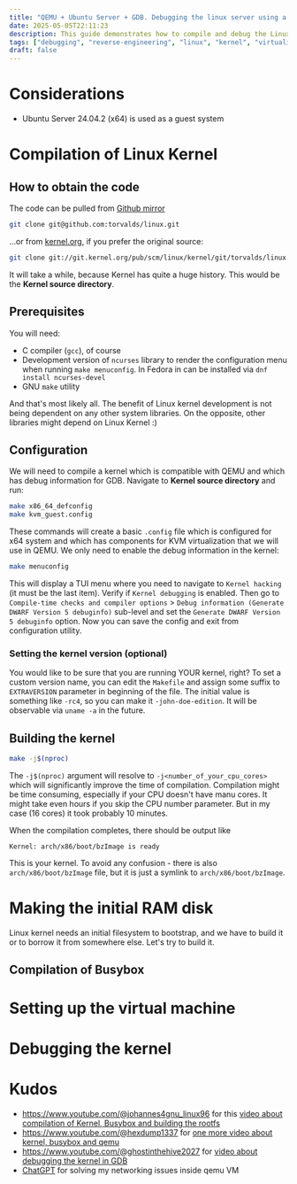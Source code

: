 ```yaml
---
title: "QEMU + Ubuntu Server + GDB. Debugging the linux server using a virtual machine"
date: 2025-05-05T22:11:23
description: This guide demonstrates how to compile and debug the Linux Kernel using QEMU
tags: ["debugging", "reverse-engineering", "linux", "kernel", "virtualization", "qemu"]
draft: false
---
```


# Considerations

- Ubuntu Server 24.04.2 (x64) is used as a guest system

# Compilation of Linux Kernel

## How to obtain the code

The code can be pulled from [Github mirror](https://github.com/torvalds/linux)
```bash
git clone git@github.com:torvalds/linux.git
```
...or from [kernel.org](https://git.kernel.org/pub/scm/linux/kernel/git/torvalds/linux.git/), if you prefer the original source:
```bash
git clone git://git.kernel.org/pub/scm/linux/kernel/git/torvalds/linux.git
```

It will take a while, because Kernel has quite a huge history. This would be the __Kernel source directory__.

## Prerequisites

You will need:
- C compiler (`gcc`), of course
- Development version of `ncurses` library to render the configuration menu when running `make menuconfig`.
  In Fedora in can be installed via `dnf install ncurses-devel`
- GNU `make` utility

And that's most likely all. The benefit of Linux kernel development is not being dependent on any other system libraries.
On the opposite, other libraries might depend on Linux Kernel :)

## Configuration

We will need to compile a kernel which is compatible with QEMU and which has debug information for GDB.
Navigate to __Kernel source directory__ and run:
```bash
make x86_64_defconfig
make kvm_guest.config
```
These commands will create a basic `.config` file which is configured for x64 system
and which has components for KVM virtualization that we will use in QEMU.
We only need to enable the debug information in the kernel:

```bash
make menuconfig
```

This will display a TUI menu where you need to navigate to `Kernel hacking` (it must be the last item).
Verify if `Kernel debugging` is enabled. Then go to `Compile-time checks and compiler options` &gt; 
`Debug information (Generate DWARF Version 5 debuginfo)` sub-level and set the `Generate DWARF Version 5 debuginfo` option.
Now you can save the config and exit from configuration utility.

### Setting the kernel version (optional)

You would like to be sure that you are running YOUR kernel, right?
To set a custom version name, you can edit the `Makefile` and assign some suffix to `EXTRAVERSION` parameter in beginning of the file.
The initial value is something like `-rc4`, so you can make it `-john-doe-edition`.
It will be observable via `uname -a` in the future.


## Building the kernel

```bash
make -j$(nproc)
```

The `-j$(nproc)` argument will resolve to `-j<number_of_your_cpu_cores>` which will significantly improve the time of compilation.
Compilation might be time consuming, especially if your CPU doesn't have manu cores.
It might take even hours if you skip the CPU number parameter. But in my case (16 cores) it took probably 10 minutes.


When the compilation completes, there should be output like
```
Kernel: arch/x86/boot/bzImage is ready
```

This is your kernel. To avoid any confusion - there is also `arch/x86/boot/bzImage` file, but it is just a symlink to `arch/x86/boot/bzImage`.


# Making the initial RAM disk

Linux kernel needs an initial filesystem to bootstrap, and we have to build it or to borrow it from somewhere else.
Let's try to build it.

## Compilation of Busybox

# Setting up the virtual machine

# Debugging the kernel

# Kudos
- https://www.youtube.com/@johannes4gnu_linux96 for this [video about compilation of Kernel, Busybox and building the rootfs](https://www.youtube.com/watch?v=LyWlpuntdU4)
- https://www.youtube.com/@hexdump1337 for [one more video about kernel, busybox and qemu](https://www.youtube.com/watch?v=4PdMZd0Bt7c)
- https://www.youtube.com/@ghostinthehive2027 for [video about debugging the kernel in GDB](https://www.youtube.com/watch?v=2VcA5Wj7IvU)
- [ChatGPT](https://chatgpt.com/) for solving my networking issues inside qemu VM